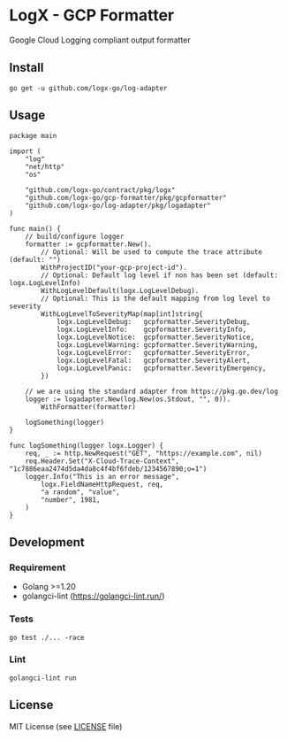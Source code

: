 # LogX - GCP Formatter

Google Cloud Logging compliant output formatter

## Install

```shell
go get -u github.com/logx-go/log-adapter
```

## Usage

```golang
package main

import (
	"log"
	"net/http"
	"os"

	"github.com/logx-go/contract/pkg/logx"
	"github.com/logx-go/gcp-formatter/pkg/gcpformatter"
	"github.com/logx-go/log-adapter/pkg/logadapter"
)

func main() {
	// build/configure logger
	formatter := gcpformatter.New().
		// Optional: Will be used to compute the trace attribute (default: "")
		WithProjectID("your-gcp-project-id").
		// Optional: Default log level if non has been set (default: logx.LogLevelInfo)
		WithLogLevelDefault(logx.LogLevelDebug).
		// Optional: This is the default mapping from log level to severity
		WithLogLevelToSeverityMap(map[int]string{
			logx.LogLevelDebug:   gcpformatter.SeverityDebug,
			logx.LogLevelInfo:    gcpformatter.SeverityInfo,
			logx.LogLevelNotice:  gcpformatter.SeverityNotice,
			logx.LogLevelWarning: gcpformatter.SeverityWarning,
			logx.LogLevelError:   gcpformatter.SeverityError,
			logx.LogLevelFatal:   gcpformatter.SeverityAlert,
			logx.LogLevelPanic:   gcpformatter.SeverityEmergency,
		})

	// we are using the standard adapter from https://pkg.go.dev/log
	logger := logadapter.New(log.New(os.Stdout, "", 0)).
		WithFormatter(formatter)

	logSomething(logger)
}

func logSomething(logger logx.Logger) {
	req, _ := http.NewRequest("GET", "https://example.com", nil)
	req.Header.Set("X-Cloud-Trace-Context", "1c7886eaa2474d5da4da8c4f4bf6fdeb/1234567890;o=1")
	logger.Info("This is an error message",
		logx.FieldNameHttpRequest, req,
		"a random", "value",
		"number", 1981,
	)
}

```

## Development

### Requirement
- Golang >=1.20
- golangci-lint (https://golangci-lint.run/)

### Tests

```shell
go test ./... -race
```

### Lint

```shell
golangci-lint run
```

## License

MIT License (see [LICENSE](LICENSE) file)

